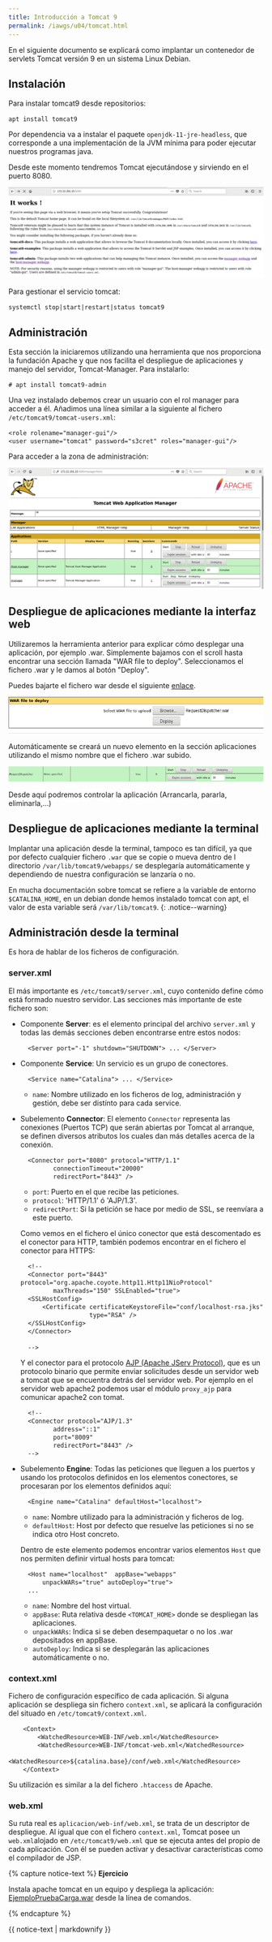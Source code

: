 ```yaml
---
title: Introducción a Tomcat 9
permalink: /iawgs/u04/tomcat.html
---
```


En el siguiente documento se explicará como implantar un contenedor de servlets Tomcat versión 9 en un sistema Linux Debian.

## Instalación

Para instalar tomcat9 desde repositorios:
	
	apt install tomcat9

Por dependencia va a instalar el paquete `openjdk-11-jre-headless`, que corresponde a una implementación de la JVM mínima para poder ejecutar nuestros programas java.

Desde este momento tendremos Tomcat ejecutándose y sirviendo en el puerto 8080.

![tomcat](img/tomcat1.png)

Para gestionar el servicio tomcat:

	systemctl stop|start|restart|status tomcat9

## Administración

Esta sección la iniciaremos utilizando una herramienta que nos proporciona la fundación Apache y que nos facilita el despliegue de aplicaciones y manejo del servidor, Tomcat-Manager. Para instalarlo:

	# apt install tomcat9-admin

Una vez instalado debemos crear un usuario con el rol manager para acceder a él. Añadimos una línea similar a la siguiente al fichero `/etc/tomcat9/tomcat-users.xml`:

	<role rolename="manager-gui"/>
	<user username="tomcat" password="s3cret" roles="manager-gui"/>

Para acceder a la zona de administración:

![tomcat](img/tomcat2.png)
 
## Despliegue de aplicaciones mediante la interfaz web

Utilizaremos la herramienta anterior para explicar cómo desplegar una aplicación, por ejemplo .war. Simplemente bajamos con el scroll hasta encontrar una sección llamada "WAR file to deploy". Seleccionamos el fichero .war y le damos al botón "Deploy".

Puedes bajarte el fichero war desde el siguiente [enlace](war/RequestDispatcher.war).

![tomcat](img/tomcat3.png)

Automáticamente se creará un nuevo elemento en la sección aplicaciones utilizando el mismo
nombre que el fichero .war subido.

![tomcat](img/tomcat4.png)

Desde aquí podremos controlar la aplicación (Arrancarla, pararla, eliminarla,...)

## Despliegue de aplicaciones mediante la terminal

Implantar una aplicación desde la terminal, tampoco es tan difícil, ya que por defecto cualquier fichero `.war` que se copie o mueva dentro de l directorio `/var/lib/tomcat9/webapps/` se desplegaría automáticamente y dependiendo de nuestra configuración se lanzaría o no.

En mucha documentación sobre tomcat se refiere a la variable de entorno `$CATALINA_HOME`, en un debian donde hemos instalado tomcat con apt, el valor de esta variable será `/var/lib/tomcat9`.
{: .notice--warning}

## Administración desde la terminal

Es hora de hablar de los ficheros de configuración. 

### server.xml

El más importante es `/etc/tomcat9/server.xml`, cuyo contenido define cómo está formado nuestro servidor. Las secciones más importante de este fichero son:

* Componente **Server**: es el elemento principal del archivo `server.xml` y todas las demás secciones deben encontrarse entre estos nodos:
		
		<Server port="-1" shutdown="SHUTDOWN"> ... </Server>

* Componente **Service**: Un servicio es un grupo de conectores.
  
		<Service name="Catalina"> ... </Service>
	
	* `name`: Nombre utilizado en los ficheros de log, administración y gestión, debe ser distínto para cada service.

* Subelemento **Connector**: El elemento `Connector` representa las conexiones (Puertos TCP) que serán abiertas por Tomcat al arranque, se definen diversos atributos los cuales dan más detalles acerca de la conexión.

		<Connector port="8080" protocol="HTTP/1.1" 
               connectionTimeout="20000" 
               redirectPort="8443" /> 

	* `port`: Puerto en el que recibe las peticiones.
	* `protocol`: 'HTTP/1.1' ó 'AJP/1.3'.
	* `redirectPort`: Si la petición se hace por medio de SSL, se reenvíara a este puerto.

	Como vemos en el fichero el único conector que está descomentado es el conector para HTTP, también podemos encontrar en el fichero el conector para HTTPS:

		<!--
	    <Connector port="8443" protocol="org.apache.coyote.http11.Http11NioProtocol"
               maxThreads="150" SSLEnabled="true">
        <SSLHostConfig>
            <Certificate certificateKeystoreFile="conf/localhost-rsa.jks"
                         type="RSA" />
        </SSLHostConfig>
        </Connector>

	    -->

	Y el conector para el protocolo [AJP (Apache JServ Protocol)](https://es.wikipedia.org/wiki/Apache_JServ_Protocol), que es un protocolo binario que permite enviar solicitudes desde un servidor web a tomcat que se encuentra detrás del servidor web. Por ejemplo en el servidor web apache2 podemos usar el módulo `proxy_ajp` para comunicar apache2 con tomat.

		<!--
    	<Connector protocol="AJP/1.3"
               address="::1"
               port="8009"
               redirectPort="8443" />
    	-->

* Subelemento **Engine**: Todas las peticiones que lleguen a los puertos y usando los protocolos definidos en los elementos conectores, se procesaran por los elementos definidos aquí:

		<Engine name="Catalina" defaultHost="localhost"> 

	* `name`: Nombre utilizado para la administración y ficheros de log.
	* `defaultHost`: Host por defecto que resuelve las peticiones si no se indica otro Host concreto.

	Dentro de este elemento podemos encontrar varios elementos `Host` que nos permiten definir virtual hosts para tomcat:

		<Host name="localhost"  appBase="webapps"
            unpackWARs="true" autoDeploy="true">
		...

	* `name`: Nombre del host virtual.
	* `appBase`: Ruta relativa desde `<TOMCAT_HOME>` donde se despliegan las aplicaciones.
	* `unpackWARs`: Indica si se deben desempaquetar o no los .war depositados en appBase.
	* `autoDeploy`: Indica si se desplegarán las aplicaciones automáticamente o no.

### context.xml

Fichero de configuración específico de cada aplicación. Si alguna aplicación se despliega sin fichero `context.xml`, se aplicará la configuración del situado en `/etc/tomcat9/context.xml`.

		<Context>
		    <WatchedResource>WEB-INF/web.xml</WatchedResource>
		    <WatchedResource>WEB-INF/tomcat-web.xml</WatchedResource>
		    <WatchedResource>${catalina.base}/conf/web.xml</WatchedResource>
		</Context>


Su utilización es similar a la del fichero `.htaccess` de Apache.

### web.xml

Su ruta real es `aplicacion/web-inf/web.xml`, se trata de un descriptor de despliegue. Al igual que con el fichero `context.xml`, Tomcat posee un `web.xml`alojado en `/etc/tomcat9/web.xml` que se ejecuta antes del propio de cada aplicación. Con él se pueden activar y desactivar características como el compilador de JSP.

{% capture notice-text %}
**Ejercicio**

Instala apache tomcat en un equipo y despliega la aplicación: [EjemploPruebaCarga.war](war/EjemploPruebaCarga.war) desde la línea de comandos.

{% endcapture %}<div class="notice--info">{{ notice-text | markdownify }}</div>